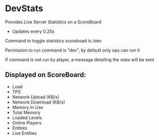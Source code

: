 # DevStats

Provides Live Server Statistics on a ScoreBoard

- Updates every 0.25s

Command to toggle statistics scoreboad is /dev

Permission to run command is "dev", by default only ops can run it

If command is not run by player, a message detailing the stats will be sent

## Displayed on ScoreBoard:
- Load
- TPS
- Network Upload (KB/s)
- Network Download (KB/s)
- Memory In Use
- Total Memory
- Loaded Levels
- Online Players
- Entities
- Live Entities
